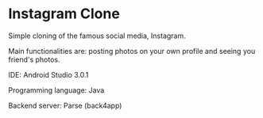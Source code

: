 # Instagram Clone

Simple cloning of the famous social media, Instagram. 

Main functionalities are: posting photos on your own profile and seeing you friend's photos.

IDE: Android Studio 3.0.1

Programming language: Java

Backend server: Parse (back4app)

